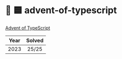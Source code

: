 # 🎄 🟦 advent-of-typescript

[Advent of TypeScript](https://typehero.dev/aot-2023)

| Year | Solved |
| :--: | :----: |
| 2023 | 25/25  |
